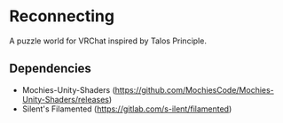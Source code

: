 # Reconnecting
A puzzle world for VRChat inspired by Talos Principle.
## Dependencies
- Mochies-Unity-Shaders (https://github.com/MochiesCode/Mochies-Unity-Shaders/releases)
- Silent's Filamented (https://gitlab.com/s-ilent/filamented)
